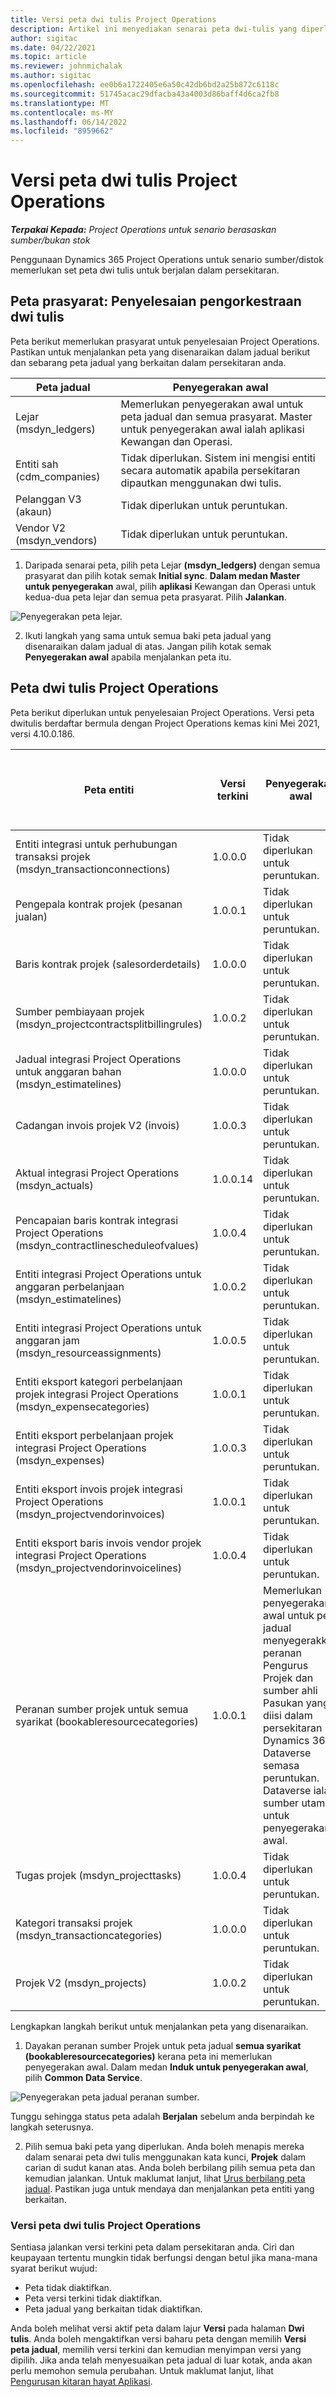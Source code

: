 ```yaml
---
title: Versi peta dwi tulis Project Operations
description: Artikel ini menyediakan senarai peta dwi-tulis yang diperlukan untuk Dynamics 365 Project Operations.
author: sigitac
ms.date: 04/22/2021
ms.topic: article
ms.reviewer: johnmichalak
ms.author: sigitac
ms.openlocfilehash: ee0b6a1722405e6a50c42db6bd2a25b872c6118c
ms.sourcegitcommit: 51745acac29dfacba43a4003d86baff4d6ca2fb8
ms.translationtype: MT
ms.contentlocale: ms-MY
ms.lasthandoff: 06/14/2022
ms.locfileid: "8959662"
---
```

# <a name="project-operations-dual-write-map-versions"></a>Versi peta dwi tulis Project Operations

_**Terpakai Kepada:** Project Operations untuk senario berasaskan sumber/bukan stok_

Penggunaan Dynamics 365 Project Operations untuk senario sumber/distok memerlukan set peta dwi tulis untuk berjalan dalam persekitaran. 

## <a name="prerequisite-maps-dual-write-orchestration-solution"></a>Peta prasyarat: Penyelesaian pengorkestraan dwi tulis

Peta berikut memerlukan prasyarat untuk penyelesaian Project Operations. Pastikan untuk menjalankan peta yang disenaraikan dalam jadual berikut dan sebarang peta jadual yang berkaitan dalam persekitaran anda.

| Peta jadual | Penyegerakan awal |
| --- | --- |
| Lejar (msdyn_ledgers) | Memerlukan penyegerakan awal untuk peta jadual dan semua prasyarat. Master untuk penyegerakan awal ialah aplikasi Kewangan dan Operasi. |
| Entiti sah (cdm_companies) | Tidak diperlukan. Sistem ini mengisi entiti secara automatik apabila persekitaran dipautkan menggunakan dwi tulis. |
| Pelanggan V3 (akaun) | Tidak diperlukan untuk peruntukan. |
| Vendor V2 (msdyn_vendors) | Tidak diperlukan untuk peruntukan. |

1. Daripada senarai peta, pilih peta Lejar **(msdyn\_ledgers)** dengan semua prasyarat dan pilih kotak semak **Initial sync**. **Dalam medan Master untuk penyegerakan** awal, pilih **aplikasi** Kewangan dan Operasi untuk kedua-dua peta lejar dan semua peta prasyarat. Pilih **Jalankan**.

![Penyegerakan peta lejar.](media/DW6.png)

2. Ikuti langkah yang sama untuk semua baki peta jadual yang disenaraikan dalam jadual di atas. Jangan pilih kotak semak **Penyegerakan awal** apabila menjalankan peta itu.

## <a name="project-operations-dual-write-maps"></a>Peta dwi tulis Project Operations

Peta berikut diperlukan untuk penyelesaian Project Operations. Versi peta dwitulis berdaftar bermula dengan Project Operations kemas kini Mei 2021, versi 4.10.0.186.

| Peta entiti | Versi terkini | Penyegerakan awal | Versi Dynamics 365 Finance yang diperlukan |
| --- | --- | --- | --- |
| Entiti integrasi untuk perhubungan transaksi projek (msdyn\_transactionconnections) | 1.0.0.0 | Tidak diperlukan untuk peruntukan. ||
| Pengepala kontrak projek (pesanan jualan) | 1.0.0.1 | Tidak diperlukan untuk peruntukan. ||
| Baris kontrak projek (salesorderdetails) | 1.0.0.0 | Tidak diperlukan untuk peruntukan. ||
| Sumber pembiayaan projek (msdyn_projectcontractsplitbillingrules) | 1.0.0.2 | Tidak diperlukan untuk peruntukan. ||
| Jadual integrasi Project Operations untuk anggaran bahan (msdyn\_estimatelines) | 1.0.0.0 | Tidak diperlukan untuk peruntukan. ||
| Cadangan invois projek V2 (invois) | 1.0.0.3 | Tidak diperlukan untuk peruntukan. ||
| Aktual integrasi Project Operations (msdyn_actuals) | 1.0.0.14 | Tidak diperlukan untuk peruntukan. ||
| Pencapaian baris kontrak integrasi Project Operations (msdyn_contractlinescheduleofvalues) | 1.0.0.4 | Tidak diperlukan untuk peruntukan. ||
| Entiti integrasi Project Operations untuk anggaran perbelanjaan (msdyn_estimatelines) | 1.0.0.2 | Tidak diperlukan untuk peruntukan. ||
| Entiti integrasi Project Operations untuk anggaran jam (msdyn_resourceassignments) | 1.0.0.5 | Tidak diperlukan untuk peruntukan. ||
| Entiti eksport kategori perbelanjaan projek integrasi Project Operations (msdyn_expensecategories) | 1.0.0.1 | Tidak diperlukan untuk peruntukan. ||
| Entiti eksport perbelanjaan projek integrasi Project Operations (msdyn_expenses) | 1.0.0.3 | Tidak diperlukan untuk peruntukan. ||
| Entiti eksport invois projek integrasi Project Operations (msdyn_projectvendorinvoices) | 1.0.0.1 | Tidak diperlukan untuk peruntukan. |10.0.26 atau lebih baharu|
| Entiti eksport baris invois vendor projek integrasi Project Operations (msdyn_projectvendorinvoicelines) | 1.0.0.4 | Tidak diperlukan untuk peruntukan. | 10.0.26 atau lebih baharu |
| Peranan sumber projek untuk semua syarikat (bookableresourcecategories) | 1.0.0.1 | Memerlukan penyegerakan awal untuk peta jadual menyegerakkan peranan Pengurus Projek dan sumber ahli Pasukan yang diisi dalam persekitaran Dynamics 365 Dataverse semasa peruntukan. Dataverse ialah sumber utama untuk penyegerakan awal. ||
| Tugas projek (msdyn_projecttasks) | 1.0.0.4 | Tidak diperlukan untuk peruntukan. ||
| Kategori transaksi projek (msdyn_transactioncategories) | 1.0.0.0 | Tidak diperlukan untuk peruntukan. ||
| Projek V2 (msdyn_projects) | 1.0.0.2 | Tidak diperlukan untuk peruntukan. ||

Lengkapkan langkah berikut untuk menjalankan peta yang disenaraikan.

1. Dayakan peranan sumber Projek untuk peta jadual **semua syarikat (bookableresourcecategories)** kerana peta ini memerlukan penyegerakan awal. Dalam medan **Induk untuk penyegerakan awal**, pilih **Common Data Service**. 

 ![Penyegerakan peta jadual peranan sumber.](media/6ResourceInitialSync.jpg)

 Tunggu sehingga status peta adalah **Berjalan** sebelum anda berpindah ke langkah seterusnya.

2. Pilih semua baki peta yang diperlukan. Anda boleh menapis mereka dalam senarai peta dwi tulis menggunakan kata kunci, **Projek** dalam carian di sudut kanan atas. Anda boleh berbilang pilih semua peta dan kemudian jalankan. Untuk maklumat lanjut, lihat [Urus berbilang peta jadual](/dynamics365/fin-ops-core/dev-itpro/data-entities/dual-write/multiple-entity-maps). Pastikan juga untuk mendaya dan menjalankan peta entiti yang berkaitan.

### <a name="project-operations-dual-write-map-versions"></a>Versi peta dwi tulis Project Operations

Sentiasa jalankan versi terkini peta dalam persekitaran anda. Ciri dan keupayaan tertentu mungkin tidak berfungsi dengan betul jika mana-mana syarat berikut wujud:

- Peta tidak diaktifkan.
- Peta versi terkini tidak diaktifkan. 
- Peta jadual yang berkaitan tidak diaktifkan.

Anda boleh melihat versi aktif peta dalam lajur **Versi** pada halaman **Dwi tulis**. Anda boleh mengaktifkan versi baharu peta dengan memilih **Versi peta jadual**, memilih versi terkini dan kemudian menyimpan versi yang dipilih. Jika anda telah menyesuaikan peta jadual di luar kotak, anda akan perlu memohon semula perubahan. Untuk maklumat lanjut, lihat [Pengurusan kitaran hayat Aplikasi](/dynamics365/fin-ops-core/dev-itpro/data-entities/dual-write/app-lifecycle-management).
